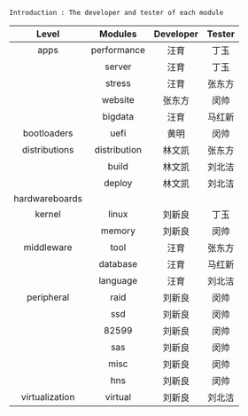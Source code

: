 
```
Introduction : The developer and tester of each module
```
| Level | Modules | Developer | Tester |
| :-: | :-: | :-: | :-: |
| apps | performance | 汪育 | 丁玉 |
|  | server | 汪育 | 丁玉 |
|  | stress | 汪育 | 张东方 |
|  | website | 张东方 | 闵帅 |
|  | bigdata | 汪育 | 马红新 |
| bootloaders | uefi | 黄明 | 闵帅 |
| distributions | distribution | 林文凯 | 张东方 |
|  | build | 林文凯 | 刘北洁 |
|  | deploy | 林文凯 | 刘北洁 |
| hardwareboards |  |  |  |
| kernel | linux | 刘新良 | 丁玉 |
|  | memory | 刘新良 | 闵帅 |
| middleware | tool | 汪育 | 张东方 |
|  | database | 汪育 | 马红新 |
|  | language | 汪育 | 刘北洁 |
| peripheral | raid | 刘新良 | 闵帅 |
|  | ssd | 刘新良 | 闵帅 |
|  | 82599 | 刘新良 | 闵帅 |
|  | sas | 刘新良 | 闵帅 |
|  | misc | 刘新良 | 闵帅 |
|  | hns | 刘新良 | 闵帅 |
| virtualization | virtual | 刘新良 | 刘北洁 |
